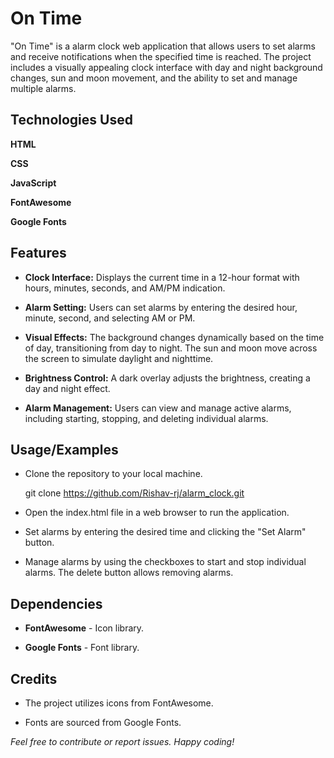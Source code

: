 
# On Time

"On Time" is a alarm clock web application that allows users to set alarms and receive notifications when the specified time is reached. The project includes a visually appealing clock interface with day and night background changes, sun and moon movement, and the ability to set and manage multiple alarms.


## Technologies Used

**HTML**

**CSS**

**JavaScript**

**FontAwesome**

**Google Fonts**




## Features

- **Clock Interface:** Displays the current time in a 12-hour format with hours, minutes, seconds, and AM/PM indication.

- **Alarm Setting:** Users can set alarms by entering the desired hour, minute, second, and selecting AM or PM.

- **Visual Effects:** The background changes dynamically based on the time of day, transitioning from day to night. The sun and moon move across the screen to simulate daylight and nighttime.

- **Brightness Control:** A dark overlay adjusts the brightness, creating a day and night effect.

- **Alarm Management:** Users can view and manage active alarms, including starting, stopping, and deleting individual alarms.


## Usage/Examples

- Clone the repository to your local machine.
    
    git clone https://github.com/Rishav-rj/alarm_clock.git

- Open the index.html file in a web browser to run the application.

- Set alarms by entering the desired time and clicking the "Set Alarm" button.

- Manage alarms by using the checkboxes to start and stop individual alarms. The delete button allows removing alarms.


## Dependencies

- **FontAwesome** - Icon library.

- **Google Fonts** - Font library.

## Credits

- The project utilizes icons from FontAwesome.

- Fonts are sourced from Google Fonts.


*Feel free to contribute or report issues. Happy coding!*


